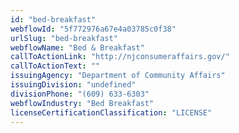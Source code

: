 ```yaml
---
id: "bed-breakfast"
webflowId: "5f772976a67e4a03785c0f38"
urlSlug: "bed-breakfast"
webflowName: "Bed & Breakfast"
callToActionLink: "http://njconsumeraffairs.gov/"
callToActionText: ""
issuingAgency: "Department of Community Affairs"
issuingDivision: "undefined"
divisionPhone: "(609) 633-6303"
webflowIndustry: "Bed Breakfast"
licenseCertificationClassification: "LICENSE"
---
```

